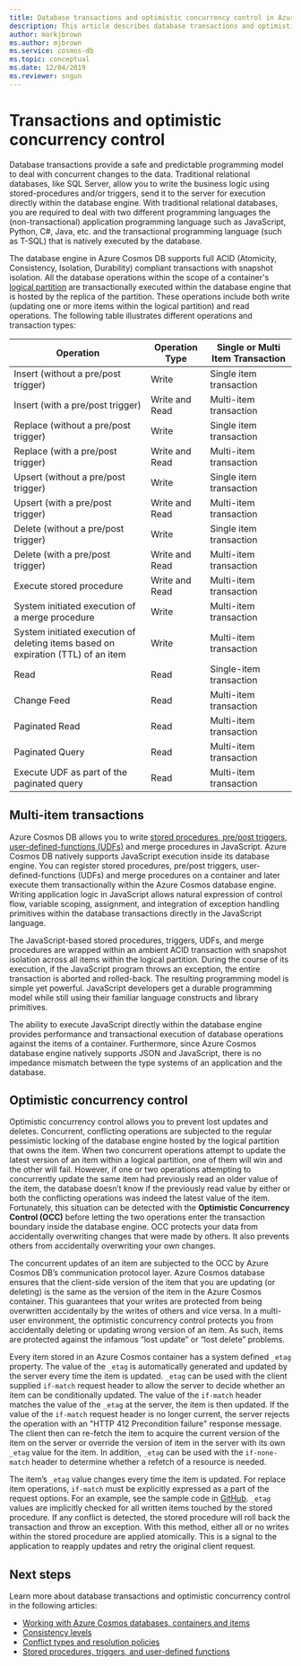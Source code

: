```yaml
---
title: Database transactions and optimistic concurrency control in Azure Cosmos DB 
description: This article describes database transactions and optimistic concurrency control in Azure Cosmos DB
author: markjbrown
ms.author: mjbrown
ms.service: cosmos-db
ms.topic: conceptual
ms.date: 12/04/2019
ms.reviewer: sngun
---
```


# Transactions and optimistic concurrency control

Database transactions provide a safe and predictable programming model to deal with concurrent changes to the data. Traditional relational databases, like SQL Server, allow you to write the business logic using stored-procedures and/or triggers, send it to the server for execution directly within the database engine. With traditional relational databases, you are required to deal with two different programming languages the (non-transactional) application programming language such as JavaScript, Python, C#, Java, etc. and the transactional programming language (such as T-SQL) that is natively executed by the database.

The database engine in Azure Cosmos DB supports full ACID (Atomicity, Consistency, Isolation, Durability) compliant transactions with snapshot isolation. All the database operations within the scope of a container's [logical partition](partition-data.md) are transactionally executed within the database engine that is hosted by the replica of the partition. These operations include both write (updating one or more items within the logical partition) and read operations. The following table illustrates different operations and transaction types:

| **Operation**  | **Operation Type** | **Single or Multi Item Transaction** |
|---------|---------|---------|
| Insert (without a pre/post trigger) | Write | Single item transaction |
| Insert (with a pre/post trigger) | Write and Read | Multi-item transaction |
| Replace (without a pre/post trigger) | Write | Single item transaction |
| Replace (with a pre/post trigger) | Write and Read | Multi-item transaction |
| Upsert (without a pre/post trigger) | Write | Single item transaction |
| Upsert (with a pre/post trigger) | Write and Read | Multi-item transaction |
| Delete (without a pre/post trigger) | Write | Single item transaction |
| Delete (with a pre/post trigger) | Write and Read | Multi-item transaction |
| Execute stored procedure | Write and Read | Multi-item transaction |
| System initiated execution of a merge procedure | Write | Multi-item transaction |
| System initiated execution of deleting items based on expiration (TTL) of an item | Write | Multi-item transaction |
| Read | Read | Single-item transaction |
| Change Feed | Read | Multi-item transaction |
| Paginated Read | Read | Multi-item transaction |
| Paginated Query | Read | Multi-item transaction |
| Execute UDF as part of the paginated query | Read | Multi-item transaction |

## Multi-item transactions

Azure Cosmos DB allows you to write [stored procedures, pre/post triggers, user-defined-functions (UDFs)](stored-procedures-triggers-udfs.md) and merge procedures in JavaScript. Azure Cosmos DB natively supports JavaScript execution inside its database engine. You can register stored procedures, pre/post triggers, user-defined-functions (UDFs) and merge procedures on a container and later execute them transactionally within the Azure Cosmos database engine. Writing application logic in JavaScript allows natural expression of control flow, variable scoping, assignment, and integration of exception handling primitives within the database transactions directly in the JavaScript language.

The JavaScript-based stored procedures, triggers, UDFs, and merge procedures are wrapped within an ambient ACID transaction with snapshot isolation across all items within the logical partition. During the course of its execution, if the JavaScript program throws an exception, the entire transaction is aborted and rolled-back. The resulting programming model is simple yet powerful. JavaScript developers get a durable programming model while still using their familiar language constructs and library primitives.

The ability to execute JavaScript directly within the database engine provides performance and transactional execution of database operations against the items of a container. Furthermore, since Azure Cosmos database engine natively supports JSON and JavaScript, there is no impedance mismatch between the type systems of an application and the database.

## Optimistic concurrency control

Optimistic concurrency control allows you to prevent lost updates and deletes. Concurrent, conflicting operations are subjected to the regular pessimistic locking of the database engine hosted by the logical partition that owns the item. When two concurrent operations attempt to update the latest version of an item within a logical partition, one of them will win and the other will fail. However, if one or two operations attempting to concurrently update the same item had previously read an older value of the item, the database doesn’t know if the previously read value by either or both the conflicting operations was indeed the latest value of the item. Fortunately, this situation can be detected with the **Optimistic Concurrency Control (OCC)** before letting the two operations enter the transaction boundary inside the database engine. OCC protects your data from accidentally overwriting changes that were made by others. It also prevents others from accidentally overwriting your own changes.

The concurrent updates of an item are subjected to the OCC by Azure Cosmos DB’s communication protocol layer. Azure Cosmos database ensures that the client-side version of the item that you are updating (or deleting) is the same as the version of the item in the Azure Cosmos container. This guarantees that your writes are protected from being overwritten accidentally by the writes of others and vice versa. In a multi-user environment, the optimistic concurrency control protects you from accidentally deleting or updating wrong version of an item. As such, items are protected against the infamous “lost update” or “lost delete” problems.

Every item stored in an Azure Cosmos container has a system defined `_etag` property. The value of the `_etag` is automatically generated and updated by the server every time the item is updated. `_etag` can be used with the client supplied `if-match` request header to allow the server to decide whether an item can be conditionally updated. The value of the `if-match` header matches the value of the `_etag` at the server, the item is then updated. If the value of the `if-match` request header is no longer current, the server rejects the operation with an "HTTP 412 Precondition failure" response message. The client then can re-fetch the item to acquire the current version of the item on the server or override the version of item in the server with its own `_etag` value for the item. In addition, `_etag` can be used with the `if-none-match` header to determine whether a refetch of a resource is needed.

The item’s `_etag` value changes every time the item is updated. For replace item operations, `if-match` must be explicitly expressed as a part of the request options. For an example, see the sample code in [GitHub](https://github.com/Azure/azure-cosmos-dotnet-v3/blob/master/Microsoft.Azure.Cosmos.Samples/Usage/ItemManagement/Program.cs#L578-L674). `_etag` values are implicitly checked for all written items touched by the stored procedure. If any conflict is detected, the stored procedure will roll back the transaction and throw an exception. With this method, either all or no writes within the stored procedure are applied atomically. This is a signal to the application to reapply updates and retry the original client request.

## Next steps

Learn more about database transactions and optimistic concurrency control in the following articles:

- [Working with Azure Cosmos databases, containers and items](databases-containers-items.md)
- [Consistency levels](consistency-levels.md)
- [Conflict types and resolution policies](conflict-resolution-policies.md)
- [Stored procedures, triggers, and user-defined functions](stored-procedures-triggers-udfs.md)
